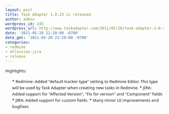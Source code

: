 ```yaml
---
layout: post
title: Task Adapter 1.0.23 is released
author: admin
wordpress_id: 245
wordpress_url: http://www.taskadapter.com/2011/05/20/task-adapter-1-0-23-is-released/
date: '2011-05-20 21:20:00 -0700'
date_gmt: '2011-05-20 21:20:00 -0700'
categories:
- redmine
- atlassian-jira
- release
---
```

<p><span style="background-color: white; font-family: 'Lucida Grande', 'Lucida Sans Unicode', 'Segoe UI', Helvetica, Arial, sans-serif; font-size: 13px; line-height: 20px;">Highlights:</span><br/>
<ul style="font-family: 'Lucida Grande', 'Lucida Sans Unicode', 'Segoe UI', Helvetica, Arial, sans-serif; font-size: 13px; line-height: 20px;">
* <span style="background-color: white;">Redmine: Added "default tracker type" setting to Redmine Editor. This type will be used by Task Adapter when creating new tasks in Redmine.</span>
* <span style="background-color: white;">JIRA: Added support for "Affected Version", "Fix for version" and "Component" fields</span>
* <span style="background-color: white;">JIRA: Added support for custom fields.</span>
* <span style="background-color: white;">Many minor UI improvements and bugfixes</span></ul></p>
